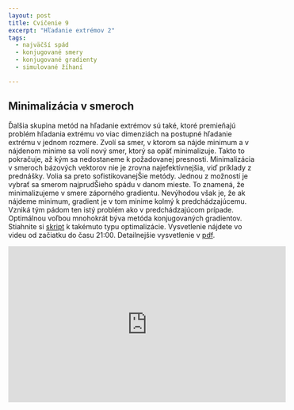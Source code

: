 ```yaml
---
layout: post
title: Cvičenie 9
excerpt: "Hľadanie extrémov 2"
tags:
  - najväčší spád
  - konjugované smery
  - konjugované gradienty
  - simulované žíhaní

---
```



## Minimalizácia v smeroch

Ďalšia skupina metód na hľadanie extrémov sú také, ktoré premieňajú problém hľadania extrému vo viac dimenziách na postupné hľadanie extrému v jednom rozmere. Zvolí sa smer, v ktorom sa nájde minimum a v nájdenom minime sa volí nový smer, ktorý sa opäť minimalizuje. Takto to pokračuje, až kým sa nedostaneme k požadovanej presnosti. Minimalizácia v smeroch bázových vektorov nie je zrovna najefektívnejšia, viď príklady z prednášky. Volia sa preto sofistikovanejŠie metódy. Jednou z možností je vybrať sa smerom najprudŠieho spádu v danom mieste. To znamená, že minimalizujeme v smere záporného gradientu. Nevýhodou však je, že ak nájdeme minimum, gradient je v tom minime kolmý k predchádzajúcemu. Vzniká tým pádom ten istý problém ako v predchádzajúcom prípade. Optimálnou voľbou mnohokrát býva metóda konjugovaných gradientov. Stiahnite si [skript](http://babjarob.github.io/cv9/Multidimensional_optimisation_author.m) k takémuto typu optimalizácie. Vysvetlenie nájdete vo videu od začiatku do času 21:00. Detailnejšie vysvetlenie v [pdf](http://babjarob.github.io/cv9/conj_grad.pdf).

<div class="embed-responsive embed-responsive-16by9">
<iframe width="560" height="315" src="https://www.youtube.com/embed/UejgqnPNZzA" title="YouTube video player" frameborder="0" allow="accelerometer; autoplay; clipboard-write; encrypted-media; gyroscope; picture-in-picture" allowfullscreen></iframe>
</div>
